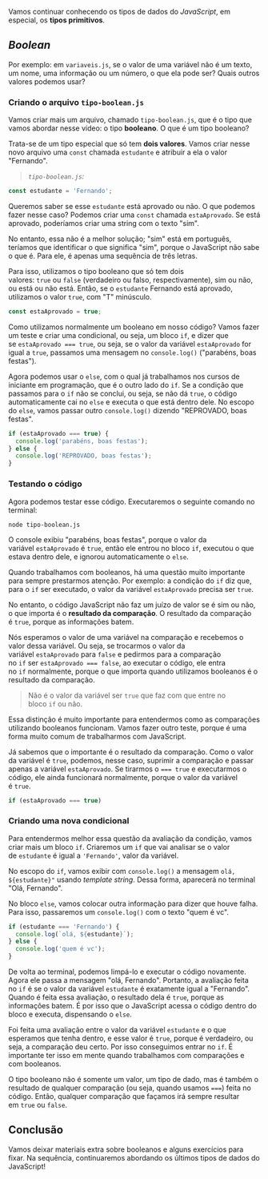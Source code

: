 Vamos continuar conhecendo os tipos de dados do _JavaScript_, em especial, os **tipos primitivos**.

## _Boolean_

Por exemplo: em `variaveis.js`, se o valor de uma variável não é um texto, um nome, uma informação ou um número, o que ela pode ser? Quais outros valores podemos usar?

### Criando o arquivo `tipo-boolean.js`

Vamos criar mais um arquivo, chamado `tipo-boolean.js`, que é o tipo que vamos abordar nesse vídeo: o tipo **booleano**. O que é um tipo booleano?

Trata-se de um tipo especial que só tem **dois valores**. Vamos criar nesse novo arquivo uma `const` chamada `estudante` e atribuir a ela o valor "Fernando".

> _`tipo-boolean.js`:_

```js
const estudante = 'Fernando';
```

Queremos saber se esse `estudante` está aprovado ou não. O que podemos fazer nesse caso? Podemos criar uma `const` chamada `estaAprovado`. Se está aprovado, poderíamos criar uma string com o texto "sim".

No entanto, essa não é a melhor solução; "sim" está em português, teríamos que identificar o que significa "sim", porque o JavaScript não sabe o que é. Para ele, é apenas uma sequência de três letras.

Para isso, utilizamos o tipo booleano que só tem dois valores: `true` ou `false` (verdadeiro ou falso, respectivamente), sim ou não, ou está ou não está. Então, se o `estudante` Fernando está aprovado, utilizamos o valor `true`, com "T" minúsculo.

```js
const estaAprovado = true;
```

Como utilizamos normalmente um booleano em nosso código? Vamos fazer um teste e criar uma condicional, ou seja, um bloco `if`, e dizer que se `estaAprovado === true`, ou seja, se o valor da variável `estaAprovado` for igual a `true`, passamos uma mensagem no `console.log()` ("parabéns, boas festas").

Agora podemos usar o `else`, com o qual já trabalhamos nos cursos de iniciante em programação, que é o outro lado do `if`. Se a condição que passamos para o `if` não se conclui, ou seja, se não dá `true`, o código automaticamente cai no `else` e executa o que está dentro dele. No escopo do `else`, vamos passar outro `console.log()` dizendo "REPROVADO, boas festas".

```js
if (estaAprovado === true) { 
  console.log('parabéns, boas festas');
} else {
  console.log('REPROVADO, boas festas');
}
```

### Testando o código

Agora podemos testar esse código. Executaremos o seguinte comando no terminal:

```console
node tipo-boolean.js
```

O console exibiu "parabéns, boas festas", porque o valor da variável `estaAprovado` é `true`, então ele entrou no bloco `if`, executou o que estava dentro dele, e ignorou automaticamente o `else`.

Quando trabalhamos com booleanos, há uma questão muito importante para sempre prestarmos atenção. Por exemplo: a condição do `if` diz que, para o `if` ser executado, o valor da variável `estaAprovado` precisa ser `true`.

No entanto, o código JavaScript não faz um juízo de valor se é sim ou não, o que importa é o **resultado da comparação**. O resultado da comparação é `true`, porque as informações batem.

Nós esperamos o valor de uma variável na comparação e recebemos o valor dessa variável. Ou seja, se trocarmos o valor da variável `estaAprovado` para `false` e pedirmos para a comparação no `if` ser `estaAprovado === false`, ao executar o código, ele entra no `if` normalmente, porque o que importa quando utilizamos booleanos é o resultado da comparação.

> Não é o valor da variável ser `true` que faz com que entre no bloco `if` ou não.

Essa distinção é muito importante para entendermos como as comparações utilizando booleanos funcionam. Vamos fazer outro teste, porque é uma forma muito comum de trabalharmos com JavaScript.

Já sabemos que o importante é o resultado da comparação. Como o valor da variável é `true`, podemos, nesse caso, suprimir a comparação e passar apenas a variável `estaAprovado`. Se tirarmos o `=== true` e executarmos o código, ele ainda funcionará normalmente, porque o valor da variável é `true`.

```js
if (estaAprovado === true)
```

### Criando uma nova condicional

Para entendermos melhor essa questão da avaliação da condição, vamos criar mais um bloco `if`. Criaremos um `if` que vai analisar se o valor de `estudante` é igual a `'Fernando'`, valor da variável.

No escopo do `if`, vamos exibir com `console.log()` a mensagem `olá, ${estudante}"` usando _template string_. Dessa forma, aparecerá no terminal "Olá, Fernando".

No bloco `else`, vamos colocar outra informação para dizer que houve falha. Para isso, passaremos um `console.log()` com o texto "quem é vc".

```js
if (estudante === 'Fernando') {
  console.log(`olá, ${estudante}`);
} else {
  console.log('quem é vc');
}
```

De volta ao terminal, podemos limpá-lo e executar o código novamente. Agora ele passa a mensagem "olá, Fernando". Portanto, a avaliação feita no `if` é se o valor da variável `estudante` é exatamente igual a "Fernando". Quando é feita essa avaliação, o resultado dela é `true`, porque as informações batem. É por isso que o JavaScript acessa o código dentro do bloco e executa, dispensando o `else`.

Foi feita uma avaliação entre o valor da variável `estudante` e o que esperamos que tenha dentro, e esse valor é `true`, porque é verdadeiro, ou seja, a comparação deu certo. Por isso conseguimos entrar no `if`. É importante ter isso em mente quando trabalhamos com comparações e com booleanos.

O tipo booleano não é somente um valor, um tipo de dado, mas é também o resultado de qualquer comparação (ou seja, quando usamos `===`) feita no código. Então, qualquer comparação que façamos irá sempre resultar em `true` ou `false`.

## Conclusão

Vamos deixar materiais extra sobre booleanos e alguns exercícios para fixar. Na sequência, continuaremos abordando os últimos tipos de dados do JavaScript!